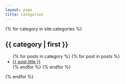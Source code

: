 ```yaml
---
layout: page
title: Categories
---
```


{% for category in site.categories %}
  <h2><a name="{{ category | first }}">{{ category | first }}</h2>
    <ul>
    {% for posts in category %}
      {% for post in posts %}
        <li><a href="{{ post.url }}">{{ post.title }}</a></li>
      {% endfor %}
    {% endfor %}
    </ul>
{% endfor %}
